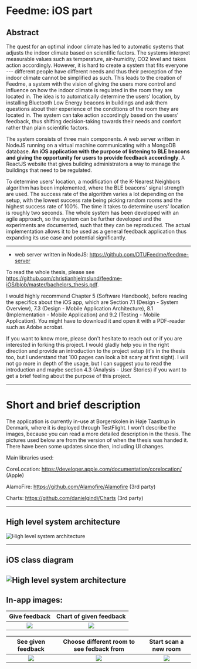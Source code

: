 # Feedme: iOS part

## Abstract
The quest for an optimal indoor climate has led to automatic systems that adjusts the indoor climate based on scientific factors. The systems interpret measurable values such as temperature, air-humidity, CO2 level and takes action accordingly. However, it is hard to create a system that fits everyone --- different people have different needs and thus their perception of the indoor climate cannot be simplified as such. This leads to the creation of Feedme, a system with the vision of giving the users more control and influence on how the indoor climate is regulated in the room they are located in. The idea is to automatically determine the users' location, by installing Bluetooth Low Energy beacons in buildings and ask them questions about their experience of the conditions of the room they are located in. The system can take action accordingly based on the users' feedback, thus shifting decision-taking towards their needs and comfort rather than plain scientific factors.

The system consists of three main components. A web server written in NodeJS running on a virtual machine communicating with a MongoDB database. **An iOS application with the purpose of listening to BLE beacons and giving the opportunity for users to provide feedback accordingly**. A ReactJS website that gives building administrators a way to manage the buildings that need to be regulated. 

To determine users' location, a modification of the K-Nearest Neighbors algorithm has been implemented, where the BLE beacons' signal strength are used. The success rate of the algorithm varies a lot depending on the setup, with the lowest success rate being picking random rooms and the highest success rate of 100\%. The time it takes to determine users' location is roughly two seconds. The whole system has been developed with an agile approach, so the system can be further developed and the experiments are documented, such that they can be reproduced. The actual implementation allows it to be used as a general feedback application thus expanding its use case and potential significantly.

------------------------------------------------------------------------------------------------------------------------

* web server written in NodeJS: https://github.com/DTUFeedme/feedme-server

To read the whole thesis, please see https://github.com/christianhjelmslund/feedme-iOS/blob/master/bachelors_thesis.pdf.

I would highly recommend Chapter 5 (Software Handbook), before reading the specifics about the iOS app, which are Section 7.1 (Design - System Overview), 7.3 (Design - Mobile Application Architecture), 8.1 (Implementation - Mobile Application) and 9.2 (Testing - Mobile Application). You might have to download it and open it with a PDF-reader such as Adobe acrobat.

If you want to know more, please don't hesitate to reach out or if you are interested in forking this project. I would gladly help you in the right direction and provide an introduction to the project setup (it's in the thesis too, but I understand that 100 pages can look a bit scary at first sight). I will not go more in depth of the usage, but I can suggest you to read the introduction and maybe section 4.3 (Analysis - User Stories) if you want to get a brief feeling about the purpose of this project.

------------------------------------------------------------------------------------------------------------------------
# Short and brief description

The application is currently in-use at Borgerskolen in Høje Taastrup in Denmark, where it is deployed through TestFlight. I won't describe the images, because you can read a more detailed description in the thesis. The pictures used below are from the version of when the thesis was handed it. There have been some updates since then, including UI changes. 

Main libraries used:

CoreLocation: https://developer.apple.com/documentation/corelocation/ (Apple)

AlamoFire: https://github.com/Alamofire/Alamofire (3rd party)

Charts: https://github.com/danielgindi/Charts (3rd party)

------------------------------------------------------------------------------------------------------------------------

## High level system architecture

![High level system architecture](https://github.com/christianhjelmslund/feedme-iOS/blob/master/thesis_and_images/componentdiagram2.png)

------------------------------------------------------------------------------------------------------------------------
## iOS class diagram

![High level system architecture](https://github.com/christianhjelmslund/feedme-iOS/blob/master/thesis_and_images/classdiagram_mobileapplicaition.png)
------------------------------------------------------------------------------------------------------------------------
## In-app images:

Give feedback        |  Chart of given feedback
:-------------------------:|:-------------------------:
![](https://github.com/christianhjelmslund/feedme-iOS/blob/master/thesis_and_images/givefeedback.png)  |  ![](https://github.com/christianhjelmslund/feedme-iOS/blob/master/thesis_and_images/diagramview.png)

See given feedback        |  Choose different room to see fedback from   | Start scan a new room
:-------------------------:|:-------------------------:|:-------------------------:
![](https://github.com/christianhjelmslund/feedme-iOS/blob/master/thesis_and_images/seegivenfeedback.png)  |  ![](https://github.com/christianhjelmslund/feedme-iOS/blob/master/thesis_and_images/roomchoser.png) |  ![](https://github.com/christianhjelmslund/feedme-iOS/blob/master/thesis_and_images/startscan.png) 







